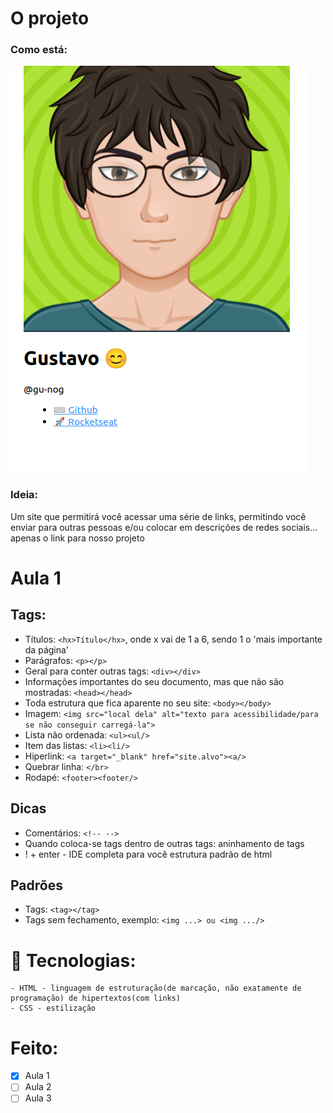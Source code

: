 # O projeto
### Como está:
![foto após aula 1](exemplo.png)
### Ideia:
Um site que permitirá você acessar uma série de links, permitindo você enviar para outras pessoas e/ou colocar em descrições de redes sociais... apenas o link para nosso projeto
# Aula 1
## Tags:
- Títulos: ```<hx>Título</hx>```, onde x vai de 1 a 6, sendo 1 o 'mais importante da página'
- Parágrafos: ```<p></p>```
- Geral para conter outras tags: ```<div></div>```
- Informações importantes do seu documento, mas que não são mostradas: ```<head></head>```
- Toda estrutura que fica aparente no seu site: ```<body></body>```
- Imagem: ```<img src="local dela" alt="texto para acessibilidade/para se não conseguir carregá-la">```
- Lista não ordenada: ```<ul><ul/>```
- Item das listas: ```<li><li/>```
- Hiperlink: ```<a target="_blank" href="site.alvo"><a/>```
- Quebrar linha: ```</br>```
- Rodapé: ```<footer><footer/>```
## Dicas
- Comentários: ```<!-- -->```
- Quando coloca-se tags dentro de outras tags: aninhamento de tags
- ! + enter - IDE completa para você estrutura padrão de html
## Padrões
- Tags: ```<tag></tag>```
- Tags sem fechamento, exemplo: ```<img ...> ou <img .../>```
# 🔨 Tecnologias:
    - HTML - linguagem de estruturação(de marcação, não exatamente de programação) de hipertextos(com links)
    - CSS - estilização

# Feito:
- [x] Aula 1
- [ ] Aula 2
- [ ] Aula 3